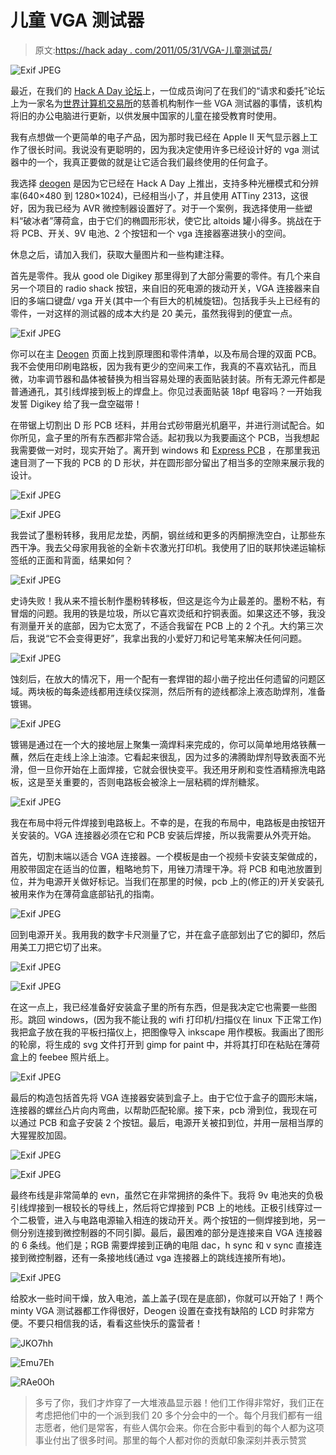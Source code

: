 # 儿童 VGA 测试器

> 原文:[https://hack aday . com/2011/05/31/VGA-儿童测试员/](https://hackaday.com/2011/05/31/vga-testers-for-the-children/)

![](../Images/401c63ae17306350d1c519010cbc6bd3.png "Exif JPEG")

最近，在我们的 [Hack A Day 论坛](http://forums.hackaday.com/)上，一位成员询问了在我们的“请求和委托”论坛上为一家名为[世界计算机交易所](http://www.worldcomputerexchange.org/)的慈善机构制作一些 VGA 测试器的事情，该机构将旧的办公电脑进行更新，以供发展中国家的儿童在接受教育时使用。

我有点想做一个更简单的电子产品，因为那时我已经在 Apple II 天气显示器上工作了很长时间。我说没有更聪明的，因为我决定使用许多已经设计好的 vga 测试器中的一个，我真正要做的就是让它适合我们最终使用的任何盒子。

我选择 [deogen](http://hackaday.com/2008/08/05/deogen-tiny-monitor-tester/) 是因为它已经在 Hack A Day 上推出，支持多种光栅模式和分辨率(640×480 到 1280×1024)，已经相当小了，并且使用 ATTiny 2313，这很好，因为我已经为 AVR 微控制器设置好了。对于一个案例，我选择使用一些塑料“破冰者”薄荷盒，由于它们的椭圆形形状，使它比 altoids 罐小得多。挑战在于将 PCB、开关、9V 电池、2 个按钮和一个 vga 连接器塞进狭小的空间。

休息之后，请加入我们，获取大量图片和一些构建注释。

首先是零件。我从 good ole Digikey 那里得到了大部分需要的零件。有几个来自另一个项目的 radio shack 按钮，来自旧的死电源的拨动开关，VGA 连接器来自旧的多端口键盘/ vga 开关(其中一个有巨大的机械旋钮)。包括我手头上已经有的零件，一对这样的测试器的成本大约是 20 美元，虽然我得到的便宜一点。

![](../Images/0860ff215ddaee5c3e468e71a416443c.png "Exif JPEG")

你可以在主 [Deogen](http://www.eosystems.ro/deogen/deogen_en.html) 页面上找到原理图和零件清单，以及布局合理的双面 PCB。我不会使用印刷电路板，因为我有更少的空间来工作，我真的不喜欢钻孔，而且微，功率调节器和晶体被替换为相当容易处理的表面贴装封装。所有无源元件都是普通通孔，其引线焊接到板上的焊盘上。你见过表面贴装 18pf 电容吗？一开始我发誓 Digikey 给了我一盘空磁带！

在带锯上切割出 D 形 PCB 坯料，并用台式砂带磨光机磨平，并进行测试配合。如你所见，盒子里的所有东西都非常合适。起初我以为我要画这个 PCB，当我想起我需要做一对时，现实开始了。离开到 windows 和 [Express PCB](http://www.expresspcb.com/) ，在那里我迅速目测了一下我的 PCB 的 D 形状，并在圆形部分留出了相当多的空隙来展示我的设计。

![](../Images/9d3375e2117ce965ba6874e7a536781c.png "Exif JPEG")

![](../Images/b2e289f7db8f9254dc54bf977f65f49d.png "Exif JPEG")

我尝试了墨粉转移，我用尼龙垫，丙酮，钢丝绒和更多的丙酮擦洗空白，让那些东西干净。我去父母家用我爸的全新卡农激光打印机。我使用了旧的联邦快递运输标签纸的正面和背面，结果如何？

![](../Images/35aeb432f87f7c9dc68af0556131506d.png "Exif JPEG")

史诗失败！我从来不擅长制作墨粉转移板，但这是迄今为止最差的。墨粉不粘，有冒烟的问题。我用的铁是垃圾，所以它喜欢烫纸和拧铜表面。如果这还不够，我没有测量开关的底部，因为它太宽了，不适合我留在 PCB 上的 2 个孔。大约第三次后，我说“它不会变得更好”，我拿出我的小爱好刀和记号笔来解决任何问题。

![](../Images/602ff4576b7b15ee2e565db871e64f0f.png "Exif JPEG")

蚀刻后，在放大的情况下，用一个配有一套焊钳的超小凿子挖出任何遗留的问题区域。两块板的每条迹线都用连续仪探测，然后所有的迹线都涂上液态助焊剂，准备镀锡。

![](../Images/a5bbf3948b015e9eab7623663142d2a7.png "Exif JPEG")

镀锡是通过在一个大的接地层上聚集一滴焊料来完成的，你可以简单地用烙铁蘸一蘸，然后在走线上涂上油漆。它看起来很乱，因为过多的沸腾助焊剂导致表面不光滑，但一旦你开始在上面焊接，它就会很快变平。我还用牙刷和变性酒精擦洗电路板，这是至关重要的，否则电路板会被涂上一层粘稠的焊剂糖浆。

![](../Images/100f99addcb3bcc7e7ce9850fac640d3.png "Exif JPEG")

我在布局中将元件焊接到电路板上。不幸的是，在我的布局中，电路板是由按钮开关安装的。VGA 连接器必须在它和 PCB 安装后焊接，所以我需要从外壳开始。

首先，切割末端以适合 VGA 连接器。一个模板是由一个视频卡安装支架做成的，用胶带固定在适当的位置，粗略地剪下，用锉刀清理干净。将 PCB 和电池放置到位，并为电源开关做好标记。当我们在那里的时候，pcb 上的(修正的)开关安装孔被用来作为在薄荷盒底部钻孔的指南。

![](../Images/75af9bdf9bc21b60bf1848f68ff57c79.png "Exif JPEG")

回到电源开关。我用我的数字卡尺测量了它，并在盒子底部划出了它的脚印，然后用美工刀把它切了出来。

![](../Images/8b73c4a1f9f498a9c5036612ca4d654f.png "Exif JPEG")

![](../Images/8243cf151e7840585f5d3fa1ade05892.png "Exif JPEG")

在这一点上，我已经准备好安装盒子里的所有东西，但是我决定它也需要一些图形。跳回 windows，(因为我不能让我的 wifi 打印机/扫描仪在 linux 下正常工作)我把盒子放在我的平板扫描仪上，把图像导入 inkscape 用作模板。我画出了图形的轮廓，将生成的 svg 文件打开到 gimp for paint 中，并将其打印在粘贴在薄荷盒上的 feebee 照片纸上。

![](../Images/8ff0f0e741e96e07007fd8198fd9186a.png "Exif JPEG")

最后的构造包括首先将 VGA 连接器安装到盒子上。由于它位于盒子的圆形末端，连接器的螺丝凸片向内弯曲，以帮助匹配轮廓。接下来，pcb 滑到位，我现在可以通过 PCB 和盒子安装 2 个按钮。最后，电源开关被扣到位，并用一层相当厚的大猩猩胶加固。

![](../Images/6bead39dd47c813cf034923129e41c8b.png "Exif JPEG")

![](../Images/d89a1d9dbe4fed035571be8ea52c087f.png "Exif JPEG")

最终布线是非常简单的 evn，虽然它在非常拥挤的条件下。我将 9v 电池夹的负极引线焊接到一根较长的导线上，然后将它焊接到 PCB 上的地线。正极引线穿过一个二极管，进入与电路电源输入相连的拨动开关。两个按钮的一侧焊接到地，另一侧分别连接到微控制器的不同引脚。最后，最困难的部分是连接来自 VGA 连接器的 6 条线。他们是；RGB 需要焊接到正确的电阻 dac，h sync 和 v sync 直接连接到微控制器，还有一条接地线(通过 vga 连接器上的跳线连接所有地)。

![](../Images/ac5a328a4385664b50d141e2479fd240.png "Exif JPEG")

给胶水一些时间干燥，放入电池，盖上盖子(现在是底部)，你就可以开始了！两个 minty VGA 测试器都工作得很好，Deogen 设置在查找有缺陷的 LCD 时非常方便。不要只相信我的话，看看这些快乐的露营者！

![](../Images/4fa7275b696e9e02066d5144b2a97761.png "JKO7hh")

![](../Images/77bd17c1d3d67b9a0085e235fe684c54.png "Emu7Eh")

![](../Images/d065498eacbed9d3483ad0bd94802ff0.png "RAe0Oh")

> 多亏了你，我们才炸穿了一大堆液晶显示器！他们工作得非常好，我们正在考虑把他们中的一个派到我们 20 多个分会中的一个。每个月我们都有一组志愿者，他们是常客，有些人偶尔会来。你在合影中看到的每个人都为这项事业付出了很多时间。那里的每个人都对你的贡献印象深刻并表示赞赏
